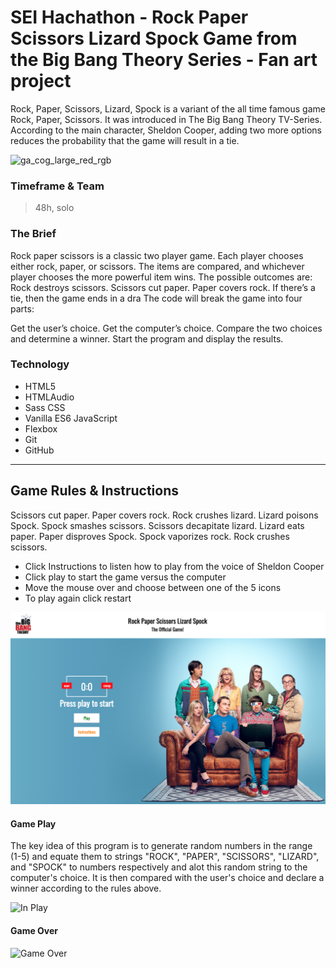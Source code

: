 # SEI Hachathon - Rock Paper Scissors Lizard Spock Game from the Big Bang Theory Series - Fan art project

Rock, Paper, Scissors, Lizard, Spock is a variant of the all time famous game Rock, Paper, Scissors. It was introduced in The Big Bang Theory TV-Series. According to the main character, Sheldon Cooper, adding two more options reduces the probability that the game will result in a tie.

![ga_cog_large_red_rgb](https://cloud.githubusercontent.com/assets/40461/8183776/469f976e-1432-11e5-8199-6ac91363302b.png)

### Timeframe & Team
> 48h, solo

### The Brief
Rock paper scissors is a classic two player game. Each player chooses either rock, paper, or scissors. The items are compared, and whichever player chooses the more powerful item wins. The possible outcomes are: Rock destroys scissors. Scissors cut paper. Paper covers rock. If there’s a tie, then the game ends in a dra
The code will break the game into four parts:

Get the user’s choice. Get the computer’s choice. Compare the two choices and determine a winner. Start the program and display the results.

### Technology

* HTML5
* HTMLAudio
* Sass CSS
* Vanilla ES6 JavaScript
* Flexbox
* Git
* GitHub

___

## Game Rules & Instructions
Scissors cut paper. Paper covers rock. Rock crushes lizard. Lizard poisons Spock. Spock smashes scissors. Scissors decapitate lizard. Lizard eats paper. Paper disproves Spock. Spock vaporizes rock. Rock crushes scissors.

* Click Instructions to listen how to play from the voice of Sheldon Cooper
* Click play to start the game versus the computer
* Move the mouse over and choose between one of the 5 icons
* To play again click restart


![Home Screen](./images/rr-cover.png)

#### Game Play

The key idea of this program is to generate random numbers in the range (1-5) and equate them to strings "ROCK", "PAPER", "SCISSORS", "LIZARD", and "SPOCK" to numbers respectively and alot this random string to the computer's choice. It is then compared with the user's choice and declare a winner according to the rules above.

![In Play](./images/ingame.png)

#### Game Over
![Game Over](./images/gameover.png)
